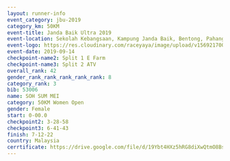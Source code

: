 ```yaml
---
layout: runner-info 
event_category: jbu-2019 
category_km: 50KM 
event-title: Janda Baik Ultra 2019 
event-location: Sekolah Kebangsaan, Kampung Janda Baik, Bentong, Pahang, Malaysia 
event-logo: https://res.cloudinary.com/raceyaya/image/upload/v1569217009/logo/janda-baik_vch1pc.jpg 
event-date: 2019-09-14 
checkpoint-name2: Split 1 E Farm 
checkpoint-name3: Split 2 ATV 
overall_rank: 42
gender_rank_rank_rank_rank_rank: 8
category_rank: 3
bib: 53006
name: SOH SUM MEI
category: 50KM Women Open
gender: Female
start: 0-00.0
checkpoint2: 3-28-58
checkpoint3: 6-41-43
finish: 7-12-22
country: Malaysia
cerrtificate: https://drive.google.com/file/d/19Ybt4HXz5hRG8diXwQtmO8BspTd5roAO/view?usp=sharing
---
```

